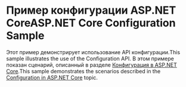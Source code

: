 # <a name="aspnet-core-configuration-sample"></a><span data-ttu-id="707f3-101">Пример конфигурации ASP.NET Core</span><span class="sxs-lookup"><span data-stu-id="707f3-101">ASP.NET Core Configuration Sample</span></span>

<span data-ttu-id="707f3-102">Этот пример демонстрирует использование API конфигурации.</span><span class="sxs-lookup"><span data-stu-id="707f3-102">This sample illustrates the use of the Configuration API.</span></span> <span data-ttu-id="707f3-103">В этом примере показан сценарий, описанный в разделе [Конфигурация в ASP.NET Core](https://docs.microsoft.com/aspnet/core/fundamentals/configuration).</span><span class="sxs-lookup"><span data-stu-id="707f3-103">This sample demonstrates the scenarios described in the [Configuration in ASP.NET Core](https://docs.microsoft.com/aspnet/core/fundamentals/configuration) topic.</span></span>
